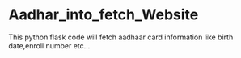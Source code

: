 # Aadhar_into_fetch_Website
This python flask code will fetch aadhaar card information like birth date,enroll number etc...  
